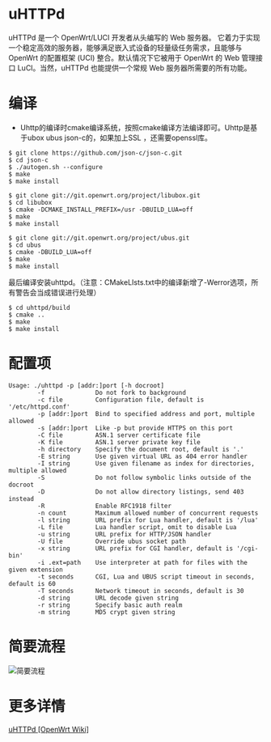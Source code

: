 # uHTTPd
uHTTPd 是一个 OpenWrt/LUCI 开发者从头编写的 Web 服务器。 它着力于实现一个稳定高效的服务器，能够满足嵌入式设备的轻量级任务需求，且能够与 OpenWrt 的配置框架 (UCI) 整合。默认情况下它被用于 OpenWrt 的 Web 管理接口 LuCI。当然，uHTTPd 也能提供一个常规 Web 服务器所需要的所有功能。

# 编译
+ Uhttp的编译时cmake编译系统，按照cmake编译方法编译即可。Uhttp是基于ubox ubus json-c的，如果加上SSL ，还需要openssl库。
```
$ git clone https://github.com/json-c/json-c.git
$ cd json-c
$ ./autogen.sh --configure
$ make
$ make install
```

```
$ git clone git://git.openwrt.org/project/libubox.git
$ cd libubox
$ cmake -DCMAKE_INSTALL_PREFIX=/usr -DBUILD_LUA=off
$ make
$ make install
```

```
$ git clone git://git.openwrt.org/project/ubus.git
$ cd ubus
$ cmake -DBUILD_LUA=off
$ make
$ make install
```
最后编译安装uhttpd。（注意：CMakeLIsts.txt中的编译新增了-Werror选项，所有警告会当成错误进行处理）
```
$ cd uhttpd/build
$ cmake ..
$ make
$ make install
```

# 配置项
```
Usage: ./uhttpd -p [addr:]port [-h docroot]
        -f              Do not fork to background
        -c file         Configuration file, default is '/etc/httpd.conf'
        -p [addr:]port  Bind to specified address and port, multiple allowed
        -s [addr:]port  Like -p but provide HTTPS on this port
        -C file         ASN.1 server certificate file
        -K file         ASN.1 server private key file
        -h directory    Specify the document root, default is '.'
        -E string       Use given virtual URL as 404 error handler
        -I string       Use given filename as index for directories, multiple allowed
        -S              Do not follow symbolic links outside of the docroot
        -D              Do not allow directory listings, send 403 instead
        -R              Enable RFC1918 filter
        -n count        Maximum allowed number of concurrent requests
        -l string       URL prefix for Lua handler, default is '/lua'
        -L file         Lua handler script, omit to disable Lua
        -u string       URL prefix for HTTP/JSON handler
        -U file         Override ubus socket path
        -x string       URL prefix for CGI handler, default is '/cgi-bin'
        -i .ext=path    Use interpreter at path for files with the given extension
        -t seconds      CGI, Lua and UBUS script timeout in seconds, default is 60
        -T seconds      Network timeout in seconds, default is 30
        -d string       URL decode given string
        -r string       Specify basic auth realm
        -m string       MD5 crypt given string
```

# 简要流程
<!--
```flow
st=>start: uhttpd
e=>end
option=>operation: 配置参数配置
wait=>operation: 等待请求
accept=>operation: 接受请求
resolve=>operation: 解析请求
dispatch=>operation: 分发请求
static=>operation: 静态文件
cgi=>operation: CGI请求
lua=>operation: LUA请求
response=>operation: 响应请求
new_read=>condition: 是否新连接？
script_static=>condition: 是否静态文件？
lua_cgi=>condition: 是否为lua？

st->option->wait->new_read
new_read(no)->accept->resolve->script_static
new_read(yes, right)->wait
script_static(yes)->static->response
script_static(no)->lua_cgi
lua_cgi(yes)->lua->response
lua_cgi(no)->cgi->response
response->e
```
-->
![简要流程](http://static.zgjian.cc/post/58db41ddbb29d.png)

# 更多详情
[uHTTPd [OpenWrt Wiki]](https://wiki.openwrt.org/zh-cn/doc/howto/http.uhttpd)